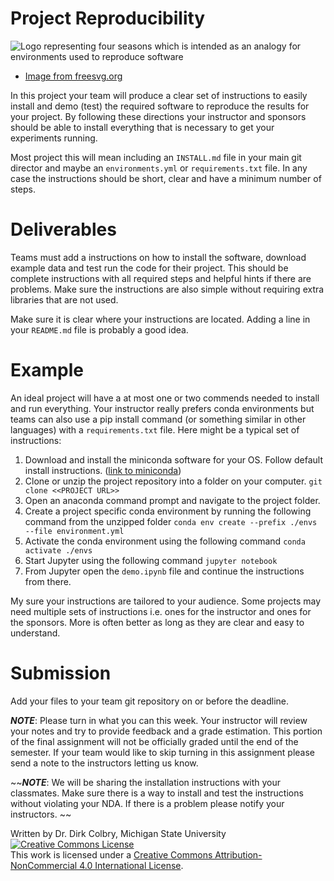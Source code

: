 # Project Reproducibility

![Logo representing four seasons which is intended as an analogy for environments used to reproduce software](https://freesvg.org/img/Four-season-symbols.png)

- [Image from freesvg.org](https://freesvg.org)

In this project your team will produce a clear set of instructions to easily install and demo (test) the required software to reproduce the results for your project.  By following these directions your instructor and sponsors should be able to install everything that is necessary to get your experiments running.  

Most project this will mean including an ```INSTALL.md``` file in your main git director and maybe an ```environments.yml``` or ```requirements.txt``` file.  In any case the instructions should be short, clear and have a minimum number of steps.  


# Deliverables 

Teams must add a instructions on how to install the software, download example data and test run the code for their project. This should be complete instructions with all required steps and helpful hints if there are problems. Make sure the instructions are also simple without requiring extra libraries that are not used. 

Make sure it is clear where your instructions are located.  Adding a line in your ```README.md``` file is probably a good idea.

# Example

An ideal project will have a at most one or two commends needed to install and run everything.  Your instructor really prefers conda environments but teams can also use a pip install command (or something similar in other languages) with a ```requirements.txt``` file.  Here might be a typical set of instructions:

1. Download and install the miniconda software for your OS. Follow default install instructions. ([link to miniconda](https://docs.conda.io/en/latest/miniconda.html))
2. Clone or unzip the project repository into a folder on your computer.
    ```git clone <<PROJECT URL>>```
3. Open an anaconda command prompt and navigate to the project folder.  
4. Create a project specific conda environment by running the following command from the unzipped folder ```conda env create --prefix ./envs --file environment.yml```
5. Activate the conda environment using the following command ```conda activate ./envs```
6. Start Jupyter using the following command ```jupyter notebook```
7. From Jupyter open the ```demo.ipynb``` file and continue the instructions from there.

My sure your instructions are tailored to your audience.  Some projects may need multiple sets of instructions i.e. ones for the instructor and ones for the sponsors.  More is often better as long as they are clear and easy to understand. 

# Submission

Add your files to your team git repository on or before the deadline. 

**_NOTE_**: Please turn in what you can this week. Your instructor will review your notes and try to provide feedback and a grade estimation. This portion of the final assignment will not be officially graded until the end of the semester.  If your team would like to skip turning in this assignment please send a note to the instructors letting us know.

~~**_NOTE_**: We will be sharing the installation instructions with your classmates. Make sure there is a way to install and test the instructions without violating your NDA. If there is a problem please notify your instructors. ~~

Written by Dr. Dirk Colbry, Michigan State University
<a rel="license" href="http://creativecommons.org/licenses/by-nc/4.0/"><img alt="Creative Commons License" style="border-width:0" src="https://i.creativecommons.org/l/by-nc/4.0/88x31.png" /></a><br />This work is licensed under a <a rel="license" href="http://creativecommons.org/licenses/by-nc/4.0/">Creative Commons Attribution-NonCommercial 4.0 International License</a>.
